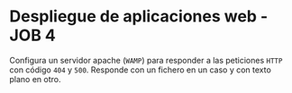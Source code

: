 # Despliegue de aplicaciones web - JOB 4

Configura un servidor apache (`WAMP`) para responder a las peticiones `HTTP` con código `404` y `500`. Responde con un fichero en un caso y con texto plano en otro.
